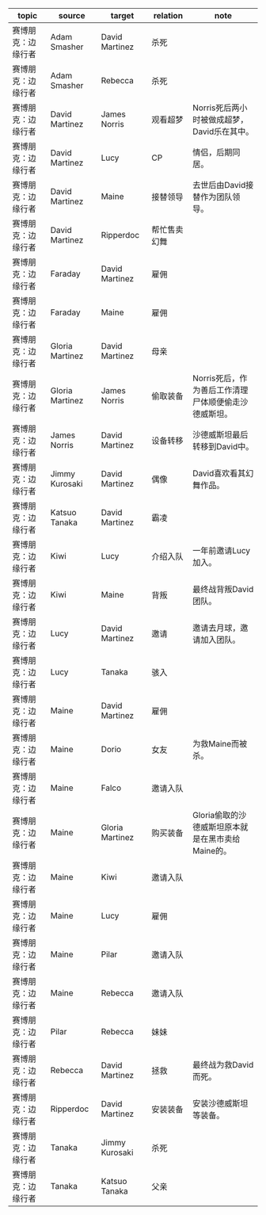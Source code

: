 | topic | source | target | relation | note |
| ----- | ------ | ------ | -------- | ---- |
| 赛博朋克：边缘行者 | Adam Smasher | David Martinez | 杀死 |  |
| 赛博朋克：边缘行者 | Adam Smasher | Rebecca | 杀死 |  |
| 赛博朋克：边缘行者 | David Martinez | James Norris | 观看超梦 | Norris死后两小时被做成超梦，David乐在其中。 |
| 赛博朋克：边缘行者 | David Martinez | Lucy | CP | 情侣，后期同居。 |
| 赛博朋克：边缘行者 | David Martinez | Maine | 接替领导 | 去世后由David接替作为团队领导。 |
| 赛博朋克：边缘行者 | David Martinez | Ripperdoc | 帮忙售卖幻舞 |  |
| 赛博朋克：边缘行者 | Faraday | David Martinez | 雇佣 |  |
| 赛博朋克：边缘行者 | Faraday | Maine | 雇佣 |  |
| 赛博朋克：边缘行者 | Gloria Martinez | David Martinez | 母亲 |  |
| 赛博朋克：边缘行者 | Gloria Martinez | James Norris | 偷取装备 | Norris死后，作为善后工作清理尸体顺便偷走沙德威斯坦。 |
| 赛博朋克：边缘行者 | James Norris | David Martinez | 设备转移 | 沙德威斯坦最后转移到David中。 |
| 赛博朋克：边缘行者 | Jimmy Kurosaki | David Martinez | 偶像 | David喜欢看其幻舞作品。 |
| 赛博朋克：边缘行者 | Katsuo Tanaka | David Martinez | 霸凌 |  |
| 赛博朋克：边缘行者 | Kiwi | Lucy | 介绍入队 | 一年前邀请Lucy加入。 |
| 赛博朋克：边缘行者 | Kiwi | Maine | 背叛 | 最终战背叛David团队。 |
| 赛博朋克：边缘行者 | Lucy | David Martinez | 邀请 | 邀请去月球，邀请加入团队。 |
| 赛博朋克：边缘行者 | Lucy | Tanaka | 骇入 |  |
| 赛博朋克：边缘行者 | Maine | David Martinez | 雇佣 |  |
| 赛博朋克：边缘行者 | Maine | Dorio | 女友 | 为救Maine而被杀。 |
| 赛博朋克：边缘行者 | Maine | Falco | 邀请入队 |  |
| 赛博朋克：边缘行者 | Maine | Gloria Martinez | 购买装备 | Gloria偷取的沙德威斯坦原本就是在黑市卖给Maine的。 |
| 赛博朋克：边缘行者 | Maine | Kiwi | 邀请入队 |  |
| 赛博朋克：边缘行者 | Maine | Lucy | 雇佣 |  |
| 赛博朋克：边缘行者 | Maine | Pilar | 邀请入队 |  |
| 赛博朋克：边缘行者 | Maine | Rebecca | 邀请入队 |  |
| 赛博朋克：边缘行者 | Pilar | Rebecca | 妹妹 |  |
| 赛博朋克：边缘行者 | Rebecca | David Martinez | 拯救 | 最终战为救David而死。 |
| 赛博朋克：边缘行者 | Ripperdoc | David Martinez | 安装装备 | 安装沙德威斯坦等装备。 |
| 赛博朋克：边缘行者 | Tanaka | Jimmy Kurosaki | 杀死 |  |
| 赛博朋克：边缘行者 | Tanaka | Katsuo Tanaka | 父亲 |  |
